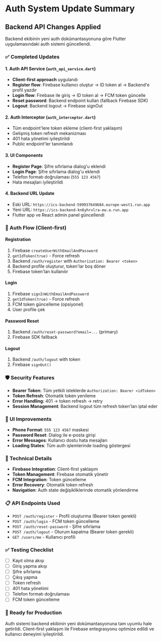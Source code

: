 # Auth System Update Summary

## Backend API Changes Applied

Backend ekibinin yeni auth dokümantasyonuna göre Flutter uygulamasındaki auth sistemi güncellendi.

### ✅ Completed Updates

#### 1. **Auth API Service (`auth_api_service.dart`)**
- **Client-first approach** uygulandı
- **Register flow**: Firebase kullanıcı oluştur → ID token al → Backend'e profil yazdır
- **Login flow**: Firebase ile giriş → ID token al → FCM token güncelle
- **Reset password**: Backend endpoint kullan (fallback Firebase SDK)
- **Logout**: Backend logout → Firebase signOut

#### 2. **Auth Interceptor (`auth_interceptor.dart`)**
- Tüm endpoint'lere token ekleme (client-first yaklaşım)
- Gelişmiş token refresh mekanizması
- 401 hata yönetimi iyileştirildi
- Public endpoint'ler tanımlandı

#### 3. **UI Components**
- **Register Page**: Şifre sıfırlama dialog'u eklendi
- **Login Page**: Şifre sıfırlama dialog'u eklendi
- Telefon formatı doğrulaması (`555 123 4567`)
- Hata mesajları iyileştirildi

#### 4. **Backend URL Update**
- Eski URL: `https://ics-backend-599937649684.europe-west1.run.app`
- Yeni URL: `https://ics-backend-kn6yhrvlra-ew.a.run.app`
- Flutter app ve React admin panel güncellendi

### 🔄 Auth Flow (Client-first)

#### **Registration**
1. Firebase `createUserWithEmailAndPassword`
2. `getIdToken(true)` - Force refresh
3. Backend `/auth/register` with `Authorization: Bearer <token>`
4. Backend profile oluşturur, token'lar boş döner
5. Firebase token'ları kullanılır

#### **Login**
1. Firebase `signInWithEmailAndPassword`
2. `getIdToken(true)` - Force refresh
3. FCM token güncelleme (opsiyonel)
4. User profile çek

#### **Password Reset**
1. Backend `/auth/reset-password?email=...` (primary)
2. Firebase SDK fallback

#### **Logout**
1. Backend `/auth/logout` with token
2. Firebase `signOut()`

### 🛡️ Security Features

- **Bearer Token**: Tüm yetkili isteklerde `Authorization: Bearer <idToken>`
- **Token Refresh**: Otomatik token yenileme
- **Error Handling**: 401 → token refresh → retry
- **Session Management**: Backend logout tüm refresh token'ları iptal eder

### 📱 UI Improvements

- **Phone Format**: `555 123 4567` maskesi
- **Password Reset**: Dialog ile e-posta girişi
- **Error Messages**: Kullanıcı dostu hata mesajları
- **Loading States**: Tüm auth işlemlerinde loading göstergesi

### 🔧 Technical Details

- **Firebase Integration**: Client-first yaklaşım
- **Token Management**: Firebase otomatik yönetir
- **FCM Integration**: Token güncelleme
- **Error Recovery**: Otomatik token refresh
- **Navigation**: Auth state değişikliklerinde otomatik yönlendirme

### 📋 API Endpoints Used

- `POST /auth/register` - Profil oluşturma (Bearer token gerekli)
- `POST /auth/login` - FCM token güncelleme
- `POST /auth/reset-password` - Şifre sıfırlama
- `POST /auth/logout` - Oturum kapatma (Bearer token gerekli)
- `GET /users/me` - Kullanıcı profili

### ✅ Testing Checklist

- [ ] Kayıt olma akışı
- [ ] Giriş yapma akışı
- [ ] Şifre sıfırlama
- [ ] Çıkış yapma
- [ ] Token refresh
- [ ] 401 hata yönetimi
- [ ] Telefon formatı doğrulaması
- [ ] FCM token güncelleme

### 🚀 Ready for Production

Auth sistemi backend ekibinin yeni dokümantasyonuna tam uyumlu hale getirildi. Client-first yaklaşım ile Firebase entegrasyonu optimize edildi ve kullanıcı deneyimi iyileştirildi.
